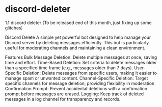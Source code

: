# discord-deleter
1.1 discord deleter (To be released end of this month, just fixing up some glitches)

Discord Delete
A simple yet powerful bot designed to help manage your Discord server by deleting messages efficiently. This bot is particularly useful for moderating channels and maintaining a clean environment.

Features
Bulk Message Deletion: Delete multiple messages at once, saving time and effort.
Time-Based Deletion: Set criteria to delete messages older than a specified time frame (e.g., messages older than 7 days).
User-Specific Deletion: Delete messages from specific users, making it easier to manage spam or unwanted content.
Channel-Specific Deletion: Target specific channels for message deletion, providing flexibility in moderation.
Confirmation Prompt: Prevent accidental deletions with a confirmation prompt before messages are erased.
Logging: Keep track of deleted messages in a log channel for transparency and records.
